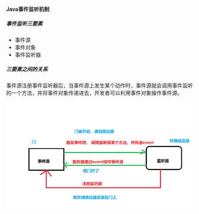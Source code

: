 #### Java事件监听机制
##### 事件监听三要素
* 事件源
* 事件对象
* 事件监听器

##### 三要素之间的关系

事件源注册事件监听器后，当事件源上发生某个动作时，事件源就会调用事件监听的一个方法，并将事件对象传递进去，开发者可以利用事件对象操作事件源。

![img](../images/event/e.png)